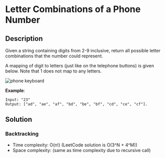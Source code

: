 # Letter Combinations of a Phone Number

## Description

Given a string containing digits from 2-9 inclusive, return all possible letter combinations that the number could represent.

A mapping of digit to letters (just like on the telephone buttons) is given below. Note that 1 does not map to any letters.

![phone keyboard](http://upload.wikimedia.org/wikipedia/commons/thumb/7/73/Telephone-keypad2.svg/200px-Telephone-keypad2.svg.png)

**Example**:

```
Input: "23"
Output: ["ad", "ae", "af", "bd", "be", "bf", "cd", "ce", "cf"].
```

## Solution

### Backtracking

* Time complexity: O(n!) (LeetCode solution is O(3^N + 4^M))
* Space complexity: (same as time complexity due to recursive call)
